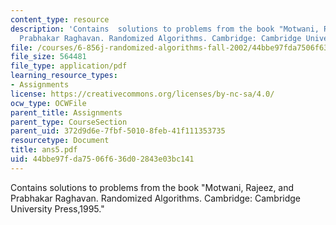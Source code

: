 ```yaml
---
content_type: resource
description: 'Contains  solutions to problems from the book "Motwani, Rajeez, and
  Prabhakar Raghavan. Randomized Algorithms. Cambridge: Cambridge University Press,1995."'
file: /courses/6-856j-randomized-algorithms-fall-2002/44bbe97fda7506f636d02843e03bc141_ans5.pdf
file_size: 564481
file_type: application/pdf
learning_resource_types:
- Assignments
license: https://creativecommons.org/licenses/by-nc-sa/4.0/
ocw_type: OCWFile
parent_title: Assignments
parent_type: CourseSection
parent_uid: 372d9d6e-7fbf-5010-8feb-41f111353735
resourcetype: Document
title: ans5.pdf
uid: 44bbe97f-da75-06f6-36d0-2843e03bc141
---
```

Contains  solutions to problems from the book "Motwani, Rajeez, and Prabhakar Raghavan. Randomized Algorithms. Cambridge: Cambridge University Press,1995."